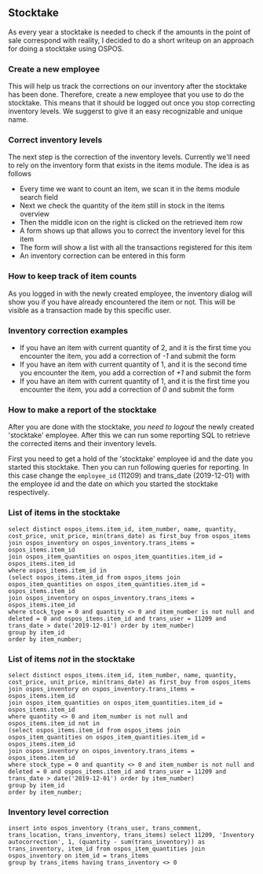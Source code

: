 ## Stocktake
As every year a stocktake is needed to check if the amounts in the point of sale correspond with reality, I decided to do a short writeup on an approach for doing a stocktake using OSPOS.

### Create a new employee
This will help us track the corrections on our inventory after the stocktake has been done. Therefore, create a new employee that you use to do the stocktake. This means that it should be logged out once you stop correcting inventory levels. We suggerst to give it an easy recognizable and unique name.

### Correct inventory levels
The next step is the correction of the inventory levels. Currently we'll need to rely on the inventory form that exists in the items module. The idea is as follows

* Every time we want to count an item, we scan it in the items module search field
* Next we check the quantity of the item still in stock in the items overview
* Then the middle icon on the right is clicked on the retrieved item row
* A form shows up that allows you to correct the inventory level for this item
* The form will show a list with all the transactions registered for this item
* An inventory correction can be entered in this form

### How to keep track of item counts
As you logged in with the newly created employee, the inventory dialog will show you if you have already encountered the item or not. This will be visible as a transaction made by this specific user.

### Inventory correction examples
* If you have an item with current quantity of 2, and it is the first time you encounter the item, you add a correction of *-1* and submit the form
* If you have an item with current quantity of 1, and it is the second time you encounter the item, you add a correction of *+1* and submit the form
* If you have an item with current quantity of 1, and it is the first time you encounter the item, you add a correction of *0* and submit the form

### How to make a report of the stocktake
After you are done with the stocktake, *you need to logout* the newly created 'stocktake' employee. After this we can run some reporting SQL to retrieve the corrected items and their inventory levels.

First you need to get a hold of the 'stocktake' employee id and the date you started this stocktake. Then you can run following queries for reporting. In this case change the `employee_id` (11209) and trans_date (2019-12-01) with the employee id and the date on which you started the stocktake respectively.

### List of items in the stocktake
```
select distinct ospos_items.item_id, item_number, name, quantity, cost_price, unit_price, min(trans_date) as first_buy from ospos_items 
join ospos_inventory on ospos_inventory.trans_items = ospos_items.item_id 
join ospos_item_quantities on ospos_item_quantities.item_id = ospos_items.item_id 
where ospos_items.item_id in 
(select ospos_items.item_id from ospos_items join ospos_item_quantities on ospos_item_quantities.item_id = ospos_items.item_id 
join ospos_inventory on ospos_inventory.trans_items = ospos_items.item_id 
where stock_type = 0 and quantity <> 0 and item_number is not null and deleted = 0 and ospos_items.item_id and trans_user = 11209 and trans_date > date('2019-12-01') order by item_number) 
group by item_id 
order by item_number;
```

### List of items *not* in the stocktake
```
select distinct ospos_items.item_id, item_number, name, quantity, cost_price, unit_price, min(trans_date) as first_buy from ospos_items 
join ospos_inventory on ospos_inventory.trans_items = ospos_items.item_id 
join ospos_item_quantities on ospos_item_quantities.item_id = ospos_items.item_id 
where quantity <> 0 and item_number is not null and ospos_items.item_id not in 
(select ospos_items.item_id from ospos_items join ospos_item_quantities on ospos_item_quantities.item_id = ospos_items.item_id 
join ospos_inventory on ospos_inventory.trans_items = ospos_items.item_id 
where stock_type = 0 and quantity <> 0 and item_number is not null and deleted = 0 and ospos_items.item_id and trans_user = 11209 and trans_date > date('2019-12-01') order by item_number) 
group by item_id 
order by item_number;
```

### Inventory level correction
```
insert into ospos_inventory (trans_user, trans_comment, trans_location, trans_inventory, trans_items) select 11209, 'Inventory autocorrection', 1, (quantity - sum(trans_inventory)) as trans_inventory, item_id from ospos_item_quantities join ospos_inventory on item_id = trans_items
group by trans_items having trans_inventory <> 0
```


